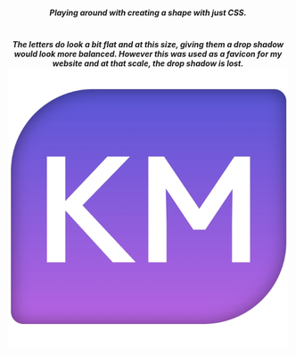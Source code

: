 <div align="center">
  <h5>Playing around with creating a shape with just CSS.<h5><br>
The letters do look a bit flat and at this size, giving them a drop shadow would look more balanced. However this was used as a favicon for my website and at that scale, the drop shadow is lost.
  <img src="KMFavicon.jpg" alt="Favicon with purple gradient">
</div>
